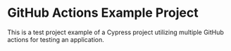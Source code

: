 # GitHub Actions Example Project

This is a test project example of a Cypress project utilizing multiple GitHub actions for testing an application.